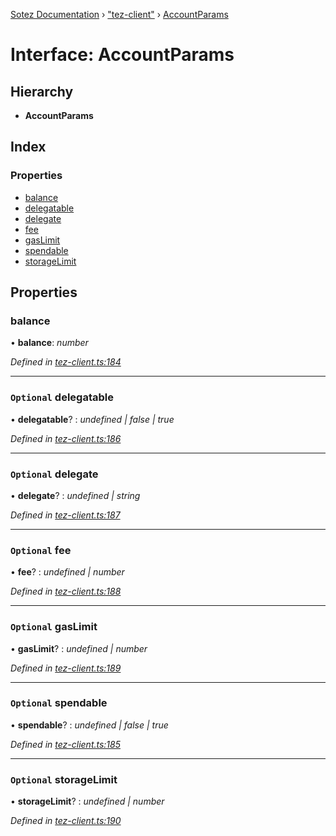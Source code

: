 [Sotez Documentation](../README.md) › ["tez-client"](../modules/_tez_client_.md) › [AccountParams](_tez_client_.accountparams.md)

# Interface: AccountParams


## Hierarchy

* **AccountParams**

## Index

### Properties

* [balance](_tez_client_.accountparams.md#balance)
* [delegatable](_tez_client_.accountparams.md#optional-delegatable)
* [delegate](_tez_client_.accountparams.md#optional-delegate)
* [fee](_tez_client_.accountparams.md#optional-fee)
* [gasLimit](_tez_client_.accountparams.md#optional-gaslimit)
* [spendable](_tez_client_.accountparams.md#optional-spendable)
* [storageLimit](_tez_client_.accountparams.md#optional-storagelimit)

## Properties

###  balance

• **balance**: *number*

*Defined in [tez-client.ts:184](https://github.com/KZen-networks/sotez/blob/80ad203/src/tez-client.ts#L184)*

___

### `Optional` delegatable

• **delegatable**? : *undefined | false | true*

*Defined in [tez-client.ts:186](https://github.com/KZen-networks/sotez/blob/80ad203/src/tez-client.ts#L186)*

___

### `Optional` delegate

• **delegate**? : *undefined | string*

*Defined in [tez-client.ts:187](https://github.com/KZen-networks/sotez/blob/80ad203/src/tez-client.ts#L187)*

___

### `Optional` fee

• **fee**? : *undefined | number*

*Defined in [tez-client.ts:188](https://github.com/KZen-networks/sotez/blob/80ad203/src/tez-client.ts#L188)*

___

### `Optional` gasLimit

• **gasLimit**? : *undefined | number*

*Defined in [tez-client.ts:189](https://github.com/KZen-networks/sotez/blob/80ad203/src/tez-client.ts#L189)*

___

### `Optional` spendable

• **spendable**? : *undefined | false | true*

*Defined in [tez-client.ts:185](https://github.com/KZen-networks/sotez/blob/80ad203/src/tez-client.ts#L185)*

___

### `Optional` storageLimit

• **storageLimit**? : *undefined | number*

*Defined in [tez-client.ts:190](https://github.com/KZen-networks/sotez/blob/80ad203/src/tez-client.ts#L190)*